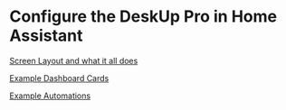 # Configure the DeskUp Pro in Home Assistant

[Screen Layout and what it all does](home-assistant-screen-layout.md)

[Example Dashboard Cards](home-assistant-dashboard.md)

[Example Automations](home-assistant-automations.md)

